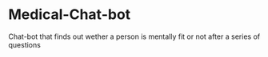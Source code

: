 # Medical-Chat-bot
Chat-bot that finds out wether a person is mentally fit or not after a series of questions
